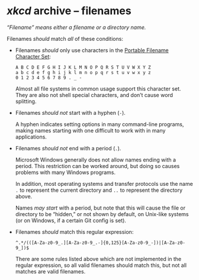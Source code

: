<!-- SPDX-License-Identifier: CC0-1.0 OR 0BSD -->
# <i>xkcd</i> archive &ndash;&nbsp;filenames

<i>“Filename” means either a filename or a directory name.</i>

Filenames <em>should</em> match <em>all</em> of these conditions:

<ul type="disc">

<li>

  Filenames <em>should</em> only use characters in the [Portable Filename Character Set](https://pubs.opengroup.org/onlinepubs/9699919799/basedefs/V1_chap03.html#tag_03_282):

```Text
A B C D E F G H I J K L M N O P Q R S T U V W X Y Z
a b c d e f g h i j k l m n o p q r s t u v w x y z
0 1 2 3 4 5 6 7 8 9 . _ -
```

  Almost all file systems in common usage support this character set. They are also not shell special characters, and don’t cause word splitting.

</li>

<li>

  Filenames <em>should not</em> start with a hyphen (`-`).

  A hyphen indicates setting options in many command-line programs, making names starting with one difficult to work with in many applications.

</li>

<li>

  Filenames <em>should not</em> end with a period (`.`).

  Microsoft Windows generally does not allow names ending with a period. This restriction can be worked around, but doing so causes problems with many Windows programs.

  In addition, most operating systems and transfer protocols use the name `.` to represent the current directory and `..` to represent the directory above.

  Names <em>may</em> <em>start</em> with a period, but note that this will cause the file or directory to be “hidden,” or not shown by default, on Unix-like systems (or on Windows, if a certain Git config is set).

</li>

<li>

  Filenames <em>should</em> match this regular expression:

```Regular-Expression
^.*/(([A-Za-z0-9_.][A-Za-z0-9_.-]{0,125}[A-Za-z0-9_-])|[A-Za-z0-9_])$
```

  There are some rules listed above which are not implemented in the regular expression, so all valid filenames should match this, but not all matches are valid filenames.

</li>

</ul>
